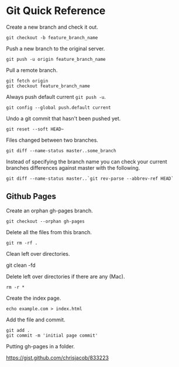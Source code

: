 # Git Quick Reference

Create a new branch and check it out.

    git checkout -b feature_branch_name

Push a new branch to the original server.

    git push -u origin feature_branch_name

Pull a remote branch.

    git fetch origin
    git checkout feature_branch_name

Always push default current `git push -u`.

    git config --global push.default current

Undo a git commit that hasn't been pushed yet.

    git reset --soft HEAD~

Files changed between two branches.

    git diff --name-status master..some_branch
    
Instead of specifying the branch name you can check your current branches differences against master with the following.

    git diff --name-status master..`git rev-parse --abbrev-ref HEAD`

## Github Pages

Create an orphan gh-pages branch.

    git checkout --orphan gh-pages

Delete all the files from this branch.

    git rm -rf .

Clean left over directories.

  git clean -fd

Delete left over directories if there are any (Mac).

    rm -r *

Create the index page.

    echo example.com > index.html

Add the file and commit.

    git add .
    git commit -m 'initial page commit'

Putting gh-pages in a folder.

https://gist.github.com/chrisjacob/833223
